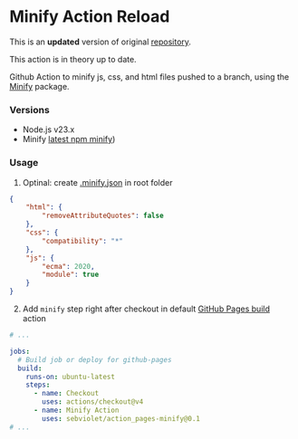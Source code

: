 # Minify Action Reload
This is an **updated** version of original [repository]([https://github.com/anthonyftwang/minify-action](https://github.com/actions-marketplace-validations/DrA1ex_pages-minify)).

This action is in theory up to date.

Github Action to minify js, css, and html files pushed to a branch, using the [Minify](https://github.com/coderaiser/minify) package.

### Versions
- Node.js v23.x
- Minify [latest npm minify](https://www.npmjs.com/package/minify))

### Usage
1. Optinal: create [.minify.json](https://github.com/coderaiser/minify#options) in root folder
```json
{
    "html": {
        "removeAttributeQuotes": false
    },
    "css": {
        "compatibility": "*"
    },
    "js": {
        "ecma": 2020,
        "module": true
    }
}
```

2. Add `minify` step right after checkout in default [GitHub Pages build](https://docs.github.com/ru/pages/getting-started-with-github-pages/configuring-a-publishing-source-for-your-github-pages-site#creating-a-custom-github-actions-workflow-to-publish-your-site) action
```yaml
# ...

jobs:
  # Build job or deploy for github-pages
  build:
    runs-on: ubuntu-latest
    steps:
      - name: Checkout
        uses: actions/checkout@v4
      - name: Minify Action
        uses: sebviolet/action_pages-minify@0.1
# ...
```
